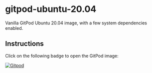 # gitpod-ubuntu-20.04
Vanilla GitPod  Ubuntu 20.04 image, with a few system dependencies enabled.


## Instructions  
Click on the following badge to open the GitPod image:

[![Gitpod](https://gitpod.io/button/open-in-gitpod.svg)](https://gitpod.io/#https://github.com/traversaro/gitpod-ubuntu-20.04)
